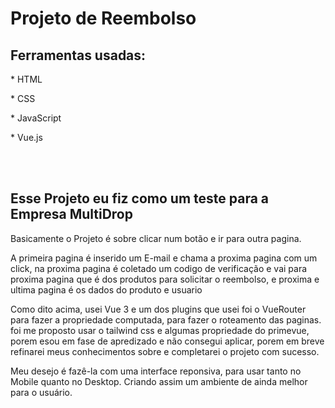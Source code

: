 <h1> Projeto de Reembolso </h1>
<h2>Ferramentas usadas: </h2>
<p> * HTML </p> 
<p> * CSS </p> 
<p> * JavaScript </p> 
<p> * Vue.js</p>  
<br>
<br>
<h2> Esse Projeto eu fiz como um teste para a Empresa MultiDrop</h2>
<p>Basicamente o Projeto é sobre clicar num botão e ir para outra pagina. </p>
<p>A primeira pagina é inserido um E-mail e chama a proxima pagina com um click, na proxima pagina é coletado um codigo de verificação e vai para proxima pagina que é dos produtos para solicitar o reembolso, e proxima e ultima pagina é os dados do produto e usuario</p>

<p> Como dito acima, usei Vue 3 e um dos plugins que usei foi o VueRouter para fazer a propriedade computada, para fazer o roteamento das paginas.
foi me proposto usar o tailwind css e algumas propriedade do primevue, porem esou em fase de apredizado e não consegui aplicar, porem em breve refinarei meus conhecimentos sobre e completarei o projeto com sucesso.

Meu desejo é fazê-la com uma interface reponsiva, para usar tanto no Mobile quanto no Desktop. Criando assim um ambiente de ainda melhor para o usuário.</p>


